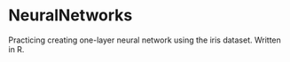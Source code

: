 # NeuralNetworks
Practicing creating one-layer neural network using the iris dataset. Written in R.

